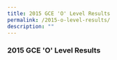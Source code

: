 ```yaml
---
title: 2015 GCE 'O' Level Results
permalink: /2015-o-level-results/
description: ""
---
```





### 2015 GCE 'O' Level Results